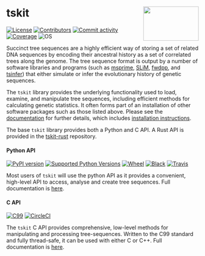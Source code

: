 # tskit  <img align="right" width="145" height="90" src="https://github.com/tskit-dev/administrative/blob/main/tskit_logo.svg">

[![License](https://img.shields.io/github/license/tskit-dev/tskit)](https://github.com/tskit-dev/tskit/blob/main/LICENSE)
[![Contributors](https://img.shields.io/github/contributors/tskit-dev/tskit)](https://github.com/tskit-dev/tskit/graphs/contributors)
[![Commit activity](https://img.shields.io/github/commit-activity/m/tskit-dev/tskit)](https://github.com/tskit-dev/tskit/commits/main)
[![Coverage](https://codecov.io/gh/tskit-dev/tskit/branch/main/graph/badge.svg)](https://codecov.io/gh/tskit-dev/tskit)
![OS](https://img.shields.io/badge/OS-linux%20%7C%20OSX%20%7C%20win--64-steelblue)


Succinct tree sequences are a highly efficient way of storing a set of related DNA sequences by encoding their ancestral history as a set of correlated trees along the genome. The tree sequence format is output by a number of software libraries and programs (such as [msprime](https://github.com/tskit-dev/msprime), [SLiM](https://github.com/MesserLab/SLiM), [fwdpp](http://molpopgen.github.io/fwdpp/), and [tsinfer](https://tsinfer.readthedocs.io/en/latest/)) that either simulate or infer the evolutionary history of genetic sequences.

The `tskit` library provides the underlying functionality used to load, examine, and manipulate tree sequences, including efficient methods for calculating genetic statistics. It often forms part of an installation of other software packages such as those listed above. Please see the [documentation](https://tskit.readthedocs.io/en/latest/) for further details, which includes [installation instructions](https://tskit.readthedocs.io/en/latest/installation.html).

The base `tskit` library provides both a Python and C API. A Rust API is provided in the [tskit-rust](https://github.com/tskit-dev/tskit-rust) repository.


#### Python API
[![PyPI version](https://img.shields.io/pypi/v/tskit.svg)](https://pypi.org/project/tskit/)
[![Supported Python Versions](https://img.shields.io/pypi/pyversions/tskit.svg)](https://pypi.org/project/tskit/)
[![Wheel](https://img.shields.io/pypi/wheel/tskit)](https://pypi.org/project/tskit/)
[![Black](https://img.shields.io/badge/code%20style-black-000000.svg)](https://github.com/psf/black)
[![Travis](https://img.shields.io/travis/tskit-dev/tskit)](https://travis-ci.org/github/tskit-dev/tskit)

Most users of `tskit` will use the python API as it provides a convenient, high-level API to access, analyse and create tree sequences. Full documentation is [here](https://tskit.readthedocs.io/en/latest/python-api.html).   

#### C API
[![C99](https://img.shields.io/badge/Language-C99-steelblue.svg)](https://en.wikipedia.org/wiki/C99)
[![CircleCI](https://circleci.com/gh/tskit-dev/tskit.svg?style=shield)](https://circleci.com/gh/tskit-dev/tskit)

The `tskit` C API provides comprehensive, low-level methods for manipulating and processing tree-sequences. Written to the C99 standard and fully thread-safe, it can be used with either C or C++. Full documentation is [here](https://tskit.readthedocs.io/en/latest/c-api.html).
